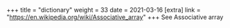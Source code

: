 +++
title = "dictionary"
weight = 33
date = 2021-03-16
[extra]
link = "https://en.wikipedia.org/wiki/Associative_array"
+++
See Associative array

